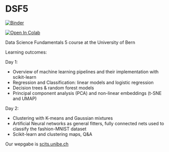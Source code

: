 # DSF5
[![Binder](https://mybinder.org/badge_logo.svg)](https://mybinder.org/v2/gh/neworldemancer/DSF5/master)

[![Open In Colab](https://colab.research.google.com/assets/colab-badge.svg)](https://colab.research.google.com/github/neworldemancer/DSF5)


Data Science Fundamentals 5 course at the University of Bern

Learning outcomes:

Day 1:
* Overview of machine learning pipelines and their implementation with scikit-learn
* Regression and Classification: linear models and logistic regression
* Decision trees & random forest models
* Principal component analysis (PCA) and non-linear embeddings (t-SNE and UMAP)

Day 2:
* Clustering with K-means and Gaussian mixtures
* Artificial Neural networks as general fitters, fully connected nets used to classify the fashion-MNIST dataset
* Scikit-learn and clustering maps, Q&A

Our wepgabe is [scits.unibe.ch](http://scits.unibe.ch)
